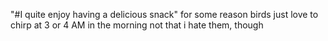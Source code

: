 "#I quite enjoy having a delicious snack"
for some reason birds just love to chirp at 3 or 4 AM in the morning
not that i hate them, though
